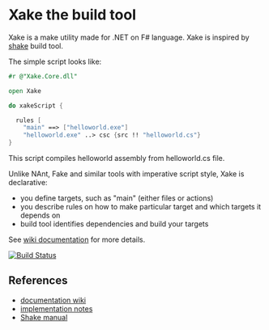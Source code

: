 # Xake the build tool
Xake is a make utility made for .NET on F# language. Xake is inspired by [shake](https://github.com/ndmitchell/shake) build tool.

The simple script looks like:
```fsharp
#r @"Xake.Core.dll"

open Xake

do xakeScript {

  rules [
    "main" ==> ["helloworld.exe"]
    "helloworld.exe" ..> csc {src !! "helloworld.cs"}
}
```
This script compiles helloworld assembly from helloworld.cs file.

Unlike NAnt, Fake and similar tools with imperative script style, Xake is declarative:

  * you define targets, such as "main" (either files or actions)
  * you describe rules on how to make particular target and which targets it depends on
  * build tool identifies dependencies and build your targets

See [wiki documentation](https://github.com/OlegZee/Xake/wiki) for more details.

[![Build Status](https://travis-ci.org/OlegZee/Xake.svg?branch=master)](https://travis-ci.org/OlegZee/Xake)

## References

  * [documentation wiki](https://github.com/OlegZee/Xake/wiki)
  * [implementation notes](docs/implnotes.md)
  * [Shake manual](https://github.com/ndmitchell/shake/blob/master/docs/Manual.md)
